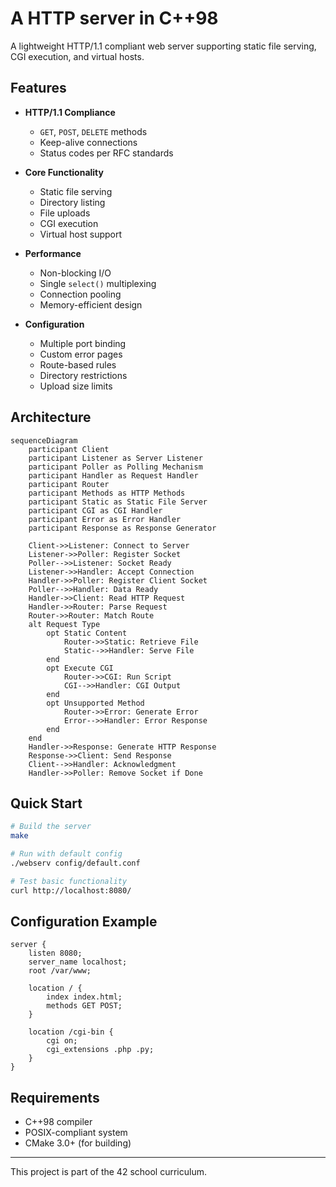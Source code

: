 # A HTTP server in C++98

A lightweight HTTP/1.1 compliant web server supporting static file serving, CGI execution, and virtual hosts.

## Features

- **HTTP/1.1 Compliance**
  - `GET`, `POST`, `DELETE` methods
  - Keep-alive connections
  - Status codes per RFC standards

- **Core Functionality**
  - Static file serving
  - Directory listing
  - File uploads
  - CGI execution
  - Virtual host support

- **Performance**
  - Non-blocking I/O
  - Single `select()` multiplexing
  - Connection pooling
  - Memory-efficient design

- **Configuration**
  - Multiple port binding
  - Custom error pages
  - Route-based rules
  - Directory restrictions
  - Upload size limits

## Architecture

```mermaid
sequenceDiagram
    participant Client
    participant Listener as Server Listener
    participant Poller as Polling Mechanism
    participant Handler as Request Handler
    participant Router
    participant Methods as HTTP Methods
    participant Static as Static File Server
    participant CGI as CGI Handler
    participant Error as Error Handler
    participant Response as Response Generator

    Client->>Listener: Connect to Server
    Listener->>Poller: Register Socket
    Poller-->>Listener: Socket Ready
    Listener->>Handler: Accept Connection
    Handler->>Poller: Register Client Socket
    Poller-->>Handler: Data Ready
    Handler->>Client: Read HTTP Request
    Handler->>Router: Parse Request
    Router->>Router: Match Route
    alt Request Type
        opt Static Content
            Router->>Static: Retrieve File
            Static-->>Handler: Serve File
        end
        opt Execute CGI
            Router->>CGI: Run Script
            CGI-->>Handler: CGI Output
        end
        opt Unsupported Method
            Router->>Error: Generate Error
            Error-->>Handler: Error Response
        end
    end
    Handler->>Response: Generate HTTP Response
    Response->>Client: Send Response
    Client-->>Handler: Acknowledgment
    Handler->>Poller: Remove Socket if Done
```

## Quick Start

```bash
# Build the server
make

# Run with default config
./webserv config/default.conf

# Test basic functionality
curl http://localhost:8080/
```

## Configuration Example

```nginx
server {
    listen 8080;
    server_name localhost;
    root /var/www;

    location / {
        index index.html;
        methods GET POST;
    }

    location /cgi-bin {
        cgi on;
        cgi_extensions .php .py;
    }
}
```

## Requirements

- C++98 compiler
- POSIX-compliant system
- CMake 3.0+ (for building)

---

This project is part of the 42 school curriculum.
